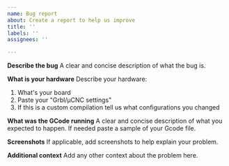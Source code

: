 ```yaml
---
name: Bug report
about: Create a report to help us improve
title: ''
labels: ''
assignees: ''

---
```


**Describe the bug**
A clear and concise description of what the bug is.

**What is your hardware**
Describe your hardware:
1. What's your board
2. Paste your "Grbl/µCNC settings"
3. If this is a custom compilation tell us what configurations you changed

**What was the GCode running**
A clear and concise description of what you expected to happen. If needed paste a sample of your Gcode file.

**Screenshots**
If applicable, add screenshots to help explain your problem.

**Additional context**
Add any other context about the problem here.
